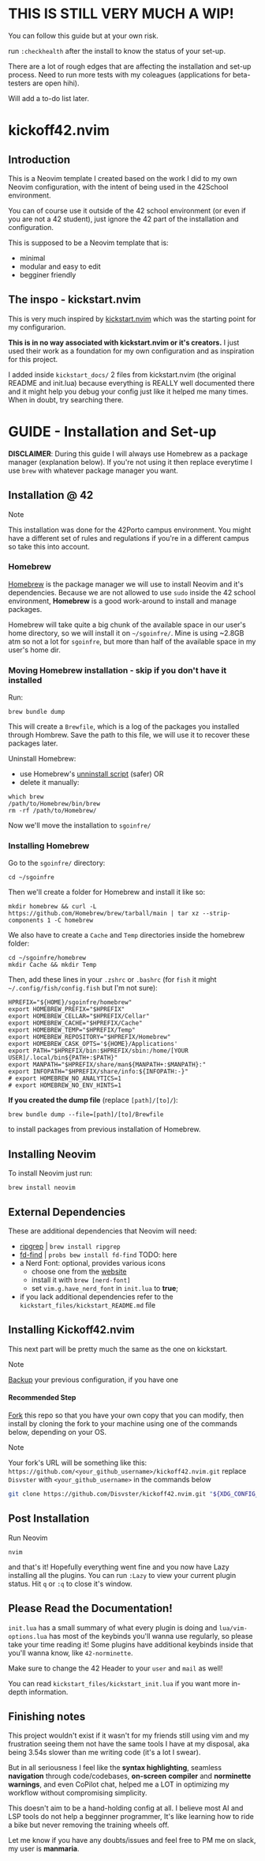 # THIS IS STILL VERY MUCH A WIP!

You can follow this guide but at your own risk.

run `:checkhealth` after the install to know the status of your set-up.

There are a lot of rough edges that are affecting the installation and set-up process. Need to run more tests with my coleagues (applications for beta-testers are open hihi).

Will add a to-do list later.

# kickoff42.nvim

## Introduction

This is a Neovim template I created based on the work I did to my own Neovim configuration, with the intent of being used in the 42School environment.

You can of course use it outside of the 42 school environment (or even if you are not a 42 student), just ignore the 42 part of the installation and configuration.

This is supposed to be a Neovim template that is:

- minimal
- modular and easy to edit
- begginer friendly

## The inspo - kickstart.nvim

This is very much inspired by [kickstart.nvim](https://github.com/nvim-lua/kickstart.nvim) which was the starting point for my configurarion.

**This is in no way associated with kickstart.nvim or it's creators.**
I just used their work as a foundation for my own configuration and as inspiration for this project.

I added inside `kickstart_docs/` 2 files from kickstart.nvim (the original README and init.lua) because everything is REALLY well documented there and it might help you debug your config just like it helped me many times. When in doubt, try searching there.

# GUIDE - Installation and Set-up

**DISCLAIMER**: 
During this guide I will always use Homebrew as a package manager (explanation below). If you're not using it then replace everytime I use `brew` with whatever package manager you want.

## Installation @ 42 

> [!NOTE]
> This installation was done for the 42Porto campus environment. You might have a different set of rules and regulations if you're in a different campus so take this into account.

### Homebrew
[Homebrew](https://brew.sh/) is the package manager we will use to install Neovim and it's dependencies. Because we are not allowed to use `sudo` inside the 42 school environment, **Homebrew** is a good work-around to install and manage packages.

Homebrew will take quite a big chunk of the available space in our user's home directory, so we will install it on `~/sgoinfre/`. Mine is using ~2.8GB atm so not a lot for `sgoinfre`, but more than half of the available space in my user's home dir.

### Moving Homebrew installation - skip if you don't have it installed

Run:
```
brew bundle dump
``` 
This will create a `Brewfile`, which is a log of the packages you installed through Hombrew. Save the path to this file, we will use it to recover these packages later.

Uninstall Homebrew:
- use Homebrew's [unninstall script](https://github.com/homebrew/install#uninstall-homebrew) (safer)
OR
- delete it manually:
```
which brew
/path/to/Homebrew/bin/brew
rm -rf /path/to/Homebrew/
```

Now we'll move the installation to `sgoinfre/`

### Installing Homebrew

Go to the `sgoinfre/` directory:
```
cd ~/sgoinfre
``` 
Then we'll create a folder for Homebrew and install it like so:
```
mkdir homebrew && curl -L https://github.com/Homebrew/brew/tarball/main | tar xz --strip-components 1 -C homebrew
```
We also have to create a `Cache` and `Temp` directories inside the homebrew folder:
```
cd ~/sgoinfre/homebrew
mkdir Cache && mkdir Temp
```
Then, add these lines in your `.zshrc` or `.bashrc` (for `fish` it might `~/.config/fish/config.fish` but I'm not sure):
```
HPREFIX="${HOME}/sgoinfre/homebrew"
export HOMEBREW_PREFIX="$HPREFIX"
export HOMEBREW_CELLAR="$HPREFIX/Cellar"
export HOMEBREW_CACHE="$HPREFIX/Cache"
export HOMEBREW_TEMP="$HPREFIX/Temp"
export HOMEBREW_REPOSITORY="$HPREFIX/Homebrew"
export HOMEBREW_CASK_OPTS='${HOME}/Applications'
export PATH="$HPREFIX/bin:$HPREFIX/sbin:/home/[YOUR USER]/.local/bin${PATH+:$PATH}"
export MANPATH="$HPREFIX/share/man${MANPATH+:$MANPATH}:"
export INFOPATH="$HPREFIX/share/info:${INFOPATH:-}"
# export HOMEBREW_NO_ANALYTICS=1
# export HOMEBREW_NO_ENV_HINTS=1
```

**If you created the dump file** (replace `[path]/[to]/`):
```
brew bundle dump --file=[path]/[to]/Brewfile
```
to install packages from previous installation of Homebrew.

## Installing Neovim

To install Neovim just run:
```
brew install neovim
```

## External Dependencies

These are additional dependencies that Neovim will need:
- [ripgrep](https://github.com/BurntSushi/ripgrep#installation) | `brew install ripgrep`
- [fd-find](https://github.com/sharkdp/fd#installation) | `probs bew install fd-find` TODO: here
- a Nerd Font: optional, provides various icons
    - choose one from the [website](https://www.nerdfonts.com/)
    - install it with `brew [nerd-font]`
    - set `vim.g.have_nerd_font` in `init.lua` to **true**;
- if you lack additional dependencies refer to the `kickstart_files/kickstart_README.md` file

## Installing Kickoff42.nvim 

This next part will be pretty much the same as the one on kickstart.

> [!NOTE]
> [Backup](https://github.com/nvim-lua/kickstart.nvim/blob/master/README.md#FAQ) your previous configuration, if you have one

#### Recommended Step

[Fork](https://docs.github.com/en/get-started/quickstart/fork-a-repo) this repo
so that you have your own copy that you can modify, then install by cloning the
fork to your machine using one of the commands below, depending on your OS.

> [!NOTE]
> Your fork's URL will be something like this:
> `https://github.com/<your_github_username>/kickoff42.nvim.git`
> replace `Disvster` with `<your_github_username>` in the commands below

```sh
git clone https://github.com/Disvster/kickoff42.nvim.git "${XDG_CONFIG_HOME:-$HOME/.config}"/nvim
```

## Post Installation

Run Neovim
```
nvim
```
and that's it! Hopefully everything went fine and you now have Lazy installing all the plugins.
You can run `:Lazy` to view your current plugin status. Hit `q` or `:q` to close it's window.

## Please Read the Documentation!

`init.lua` has a small summary of what every plugin is doing and `lua/vim-options.lua` has most of the keybinds you'll wanna use regularly, so please take your time reading it! Some plugins have additional keybinds inside that you'll wanna know, like `42-norminette`.

Make sure to change the 42 Header to your `user` and `mail` as well!

You can read `kickstart_files/kickstart_init.lua` if you want more in-depth information.

## Finishing notes

This project wouldn't exist if it wasn't for my friends still using vim and my frustration seeing them not have the same tools I have at my disposal, aka being 3.54s slower than me writing code (it's a lot I swear).

But in all seriousness I feel like the **syntax highlighting**, seamless **navigation** through code/codebases, **on-screen** **compiler** and **norminette warnings**, and even CoPilot chat, helped me a LOT in optimizing my workflow without compromising simplicity. 

This doesn't aim to be a hand-holding config at all. I believe most AI and LSP tools do not help a begginner programmer, It's like learning how to ride a bike but never removing the training wheels off.

Let me know if you have any doubts/issues and feel free to PM me on slack, my user is **manmaria**.
